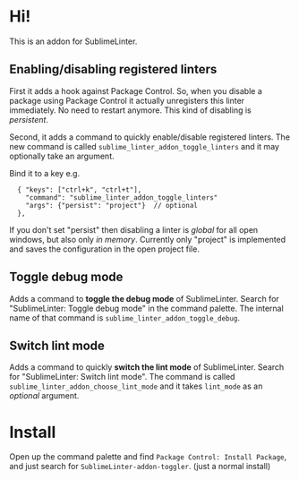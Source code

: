 # Hi!


This is an addon for SublimeLinter. 

## Enabling/disabling registered linters 

First it adds a hook against Package Control. So, when you disable a package using Package Control
it actually unregisters this linter immediately. No need to restart anymore. This kind of disabling
is *persistent*.

Second, it adds a command to quickly enable/disable registered linters. The new command is called
`sublime_linter_addon_toggle_linters` and it may optionally take an argument.

Bind it to a key e.g.

```
  { "keys": ["ctrl+k", "ctrl+t"],
    "command": "sublime_linter_addon_toggle_linters"
    "args": {"persist": "project"}  // optional
  },
```

If you don't set "persist" then disabling a linter is *global* for all open windows, but also
only *in memory*.  Currently only "project" is implemented and saves the configuration in the open
project file.

## Toggle debug mode

Adds a command to **toggle the debug mode** of SublimeLinter. Search for "SublimeLinter: Toggle
debug mode" in the command palette. The internal name of that command is
`sublime_linter_addon_toggle_debug`.

## Switch lint mode

Adds a command to quickly **switch the lint mode** of SublimeLinter. Search for "SublimeLinter:
Switch lint mode". The command is called `sublime_linter_addon_choose_lint_mode` and it takes
`lint_mode` as an *optional* argument.

# Install

Open up the command palette and find `Package Control: Install Package`, and just
search for `SublimeLinter-addon-toggler`. (just a normal install)

